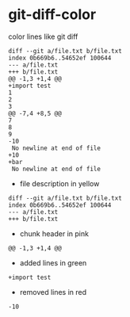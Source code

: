# git-diff-color
color lines like git diff

```
diff --git a/file.txt b/file.txt
index 0b669b6..54652ef 100644
--- a/file.txt
+++ b/file.txt
@@ -1,3 +1,4 @@
+import test
1
2
3
@@ -7,4 +8,5 @@
7
8
9
-10
 No newline at end of file
+10
+bar
 No newline at end of file
```

* file description in yellow
```
diff --git a/file.txt b/file.txt
index 0b669b6..54652ef 100644
--- a/file.txt
+++ b/file.txt
```

* chunk header in pink
```
@@ -1,3 +1,4 @@
```

* added lines in green
```
+import test
```

* removed lines in red
```
-10
```

